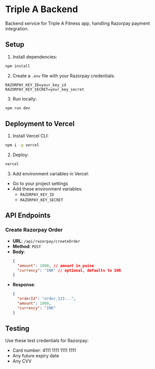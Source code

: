 # Triple A Backend

Backend service for Triple A Fitness app, handling Razorpay payment integration.

## Setup

1. Install dependencies:
```bash
npm install
```

2. Create a `.env` file with your Razorpay credentials:
```
RAZORPAY_KEY_ID=your_key_id
RAZORPAY_KEY_SECRET=your_key_secret
```

3. Run locally:
```bash
npm run dev
```

## Deployment to Vercel

1. Install Vercel CLI:
```bash
npm i -g vercel
```

2. Deploy:
```bash
vercel
```

3. Add environment variables in Vercel:
- Go to your project settings
- Add these environment variables:
  - `RAZORPAY_KEY_ID`
  - `RAZORPAY_KEY_SECRET`

## API Endpoints

### Create Razorpay Order
- **URL**: `/api/razorpay/createOrder`
- **Method**: `POST`
- **Body**:
  ```json
  {
    "amount": 1000, // amount in paise
    "currency": "INR" // optional, defaults to INR
  }
  ```
- **Response**:
  ```json
  {
    "orderId": "order_123...",
    "amount": 1000,
    "currency": "INR"
  }
  ```

## Testing

Use these test credentials for Razorpay:
- Card number: 4111 1111 1111 1111
- Any future expiry date
- Any CVV
